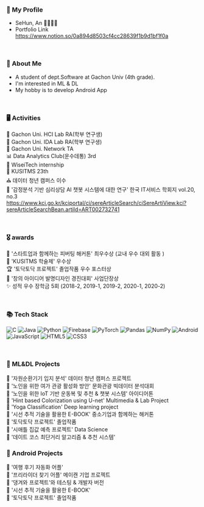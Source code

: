 
<h3 align="left"> 🐧 My Profile </h3>

- SeHun, An 🙎‍♂️🇰🇷
- Portfolio Link https://www.notion.so/0a894d8503cf4cc28639f1b9d1bf1f0a


<br>


<h3 align="left">  🔖  About Me </h3>

- A student of dept.Software at Gachon Univ (4th grade).
- I'm interested in ML & DL 
- My hobby is to develop Android App 

<br>

<h3 align="left"> 🖥 Activities </h3>

📝 Gachon Uni. HCI Lab RA(학부 연구생)<br>
📝 Gachon Uni. IDA Lab RA(학부 연구생)<br>
📝 Gachon Uni. Network TA <br>
📊 Data Analytics Club(운수데통) 3rd<br>
🏢 WiseiTech internship<br>
👀 KUSITMS 23th<br>
⛪ 데이터 청년 캠퍼스 이수<br>
📃 '감정분석 기반 심리상담 AI 챗봇 시스템에 대한 연구' 한국 IT서비스 학회지 vol.20, no.3 
https://www.kci.go.kr/kciportal/ci/sereArticleSearch/ciSereArtiView.kci?sereArticleSearchBean.artiId=ART002732741

<br>

<h3 align="left"> 🎖 awards </h3>

🥈 '스타트업과 함께하는 피버팅 해커톤' 최우수상 (교내 우수 대외 활동 )<br>
🥉 'KUSITMS 학술제' 우수상 <br>
🏆 '토닥토닥 프로젝트' 졸업작품 우수 포스터상 <br>
🏅 '창의 아이디어 발명디자인 경진대회' 사업단장상 <br>
✨ 성적 우수 장학금 5회 (2018-2, 2019-1, 2019-2, 2020-1, 2020-2)

<br>

<h3 align="left">📚 Tech Stack</h3>
<p align="left">
  <img alt="C" src="https://img.shields.io/badge/c-%2300599C.svg?style=for-the-badge&logo=c&logoColor=white"/>
  <img alt="Java" src="https://img.shields.io/badge/java-%23ED8B00.svg?style=for-the-badge&logo=java&logoColor=white"/>
 <img alt="Python" src="https://img.shields.io/badge/python-%2314354C.svg?style=for-the-badge&logo=python&logoColor=white"/>
 <img alt="Firebase" src="https://img.shields.io/badge/firebase-%23039BE5.svg?style=for-the-badge&logo=firebase"/>
 
 <img alt="PyTorch" src="https://img.shields.io/badge/PyTorch-%23EE4C2C.svg?style=for-the-badge&logo=PyTorch&logoColor=white" />
 <img alt="Pandas" src="https://img.shields.io/badge/pandas-%23150458.svg?style=for-the-badge&logo=pandas&logoColor=white" />
 <img alt="NumPy" src="https://img.shields.io/badge/numpy-%23013243.svg?style=for-the-badge&logo=numpy&logoColor=white" />
 
 <img alt="Android" src="https://img.shields.io/badge/Android-3DDC84?style=for-the-badge&logo=android&logoColor=white" />
 
 <img alt="JavaScript" src="https://img.shields.io/badge/javascript-%23323330.svg?style=for-the-badge&logo=javascript&logoColor=%23F7DF1E"/>
 <img alt="HTML5" src="https://img.shields.io/badge/html5-%23E34F26.svg?style=for-the-badge&logo=html5&logoColor=white"/>
 <img alt="CSS3" src="https://img.shields.io/badge/css3-%231572B6.svg?style=for-the-badge&logo=css3&logoColor=white"/>
 
 

 
</p>

<br>
<h3 align="left"> 📝 ML&DL Projects </h3>

📌 '자원순환기기 입지 분석' 데이터 청년 캠퍼스 프로젝트 <br>
📌 '노인을 위한 여가 관광 활성화 방안' 문화관광 빅데이터 분석대회 <br>
📌 '노인을 위한 IoT 기반 운동복 및 추천 & 챗봇 시스템' 아이디어톤 <br>
📌 'Hint based Colorization using U-net' Multimedia & Lab Project <br>
📌 'Yoga Classification' Deep learning project <br>
📌 '시선 추적 기술을 활용한 E-BOOK' 중소기업과 함께하는 해커톤 <br>
📌 '토닥토닥 프로젝트' 졸업작품 <br>
📌 '시애틀 집값 예측 프로젝트' Data Science <br>
📌 '데이트 코스 최단거리 알고리즘 & 추천 시스템' <br>

<h3 align="left"> 📝 Android Projects </h3>

📌 '여행 후기 자동화 어플' <br>
📌 '프리라이더 찾기 어플' 메이캔 기업 프로젝트 <br>
📌 '댕겨와 프로젝트'와 테스팅 & 개발자 버전 <br>
📌 '시선 추적 기술을 활용한 E-BOOK' <br>
📌 '토닥토닥 프로젝트' 졸업작품 <br>




